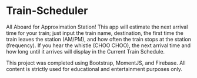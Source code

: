 # Train-Scheduler

All Aboard for Approximation Station! This app will estimate the next arrival time for your train; just input the train name, destination, the first time the train leaves the station (AM/PM), and how often the train stops at the station (frequency). If you hear the whistle (CHOO CHOO), the next arrival time and how long until it arrives will display in the Current Train Schedule.

This project was completed using Bootstrap, MomentJS, and Firebase. All content is strictly used for educational and entertainment purposes only.
